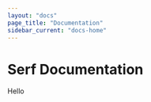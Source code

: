 ```yaml
---
layout: "docs"
page_title: "Documentation"
sidebar_current: "docs-home"
---
```


# Serf Documentation

Hello
